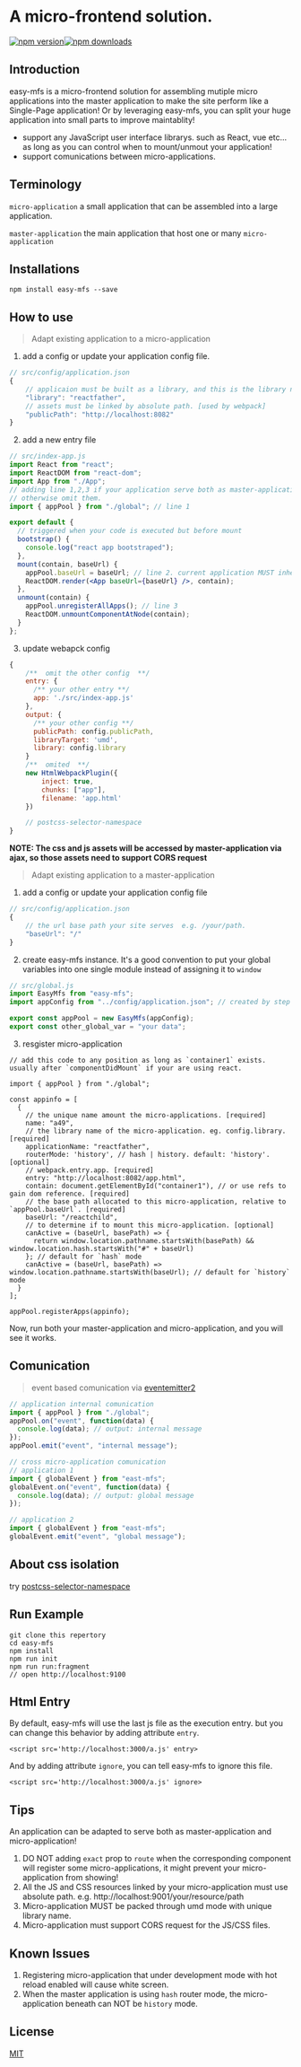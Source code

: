 # A micro-frontend solution.

[![npm version](https://img.shields.io/npm/v/easy-mfs.svg?style=flat-square)](https://www.npmjs.com/package/easy-mfs)[![npm downloads](https://img.shields.io/npm/dt/easy-mfs.svg?style=flat-square)](https://www.npmjs.com/package/easy-mfs)

## Introduction

easy-mfs is a micro-frontend solution for assembling mutiple micro applications into the master application to make the site perform like a Single-Page application! Or by leveraging easy-mfs, you can split your huge application into small parts to improve maintablity!

- support any JavaScript user interface librarys. such as React, vue etc... as long as you can control when to mount/unmout your application!
- support comunications between micro-applications.

## Terminology

`micro-application` a small application that can be assembled into a large application.

`master-application` the main application that host one or many `micro-application`

## Installations

```shell
npm install easy-mfs --save
```

## How to use

> Adapt existing application to a micro-application

1. add a config or update your application config file.

```javascript
// src/config/application.json
{
    // applicaion must be built as a library, and this is the library name. [used by webpack]
    "library": "reactfather",
    // assets must be linked by absolute path. [used by webpack]
    "publicPath": "http://localhost:8082"
}
```

2. add a new entry file

```jsx
// src/index-app.js
import React from "react";
import ReactDOM from "react-dom";
import App from "./App";
// adding line 1,2,3 if your application serve both as master-application and micro-application!
// otherwise omit them.
import { appPool } from "./global"; // line 1

export default {
  // triggered when your code is executed but before mount
  bootstrap() {
    console.log("react app bootstraped");
  },
  mount(contain, baseUrl) {
    appPool.baseUrl = baseUrl; // line 2. current application MUST inherit its parent's baseUrl
    ReactDOM.render(<App baseUrl={baseUrl} />, contain);
  },
  unmount(contain) {
    appPool.unregisterAllApps(); // line 3
    ReactDOM.unmountComponentAtNode(contain);
  }
};
```

3. update webapck config

```javascript
{
    /**  omit the other config  **/
    entry: {
      /** your other entry **/
      app: './src/index-app.js'
    },
    output: {
      /** your other config **/
      publicPath: config.publicPath,
      libraryTarget: 'umd',
      library: config.library
    }
    /**  omited  **/
    new HtmlWebpackPlugin({
        inject: true,
        chunks: ["app"],
        filename: 'app.html'
    })

    // postcss-selector-namespace
}
```

**NOTE: The css and js assets will be accessed by master-application via ajax, so those assets need to support CORS request**

> Adapt existing application to a master-application

1. add a config or update your application config file

```javascript
// src/config/application.json
{
    // the url base path your site serves  e.g. /your/path.
    "baseUrl": "/"
}
```

2. create easy-mfs instance. It's a good convention to put your global variables into one single module instead of assigning it to `window`

```javascript
// src/global.js
import EasyMfs from "easy-mfs";
import appConfig from "../config/application.json"; // created by step 1

export const appPool = new EasyMfs(appConfig);
export const other_global_var = "your data";
```

3. resgister micro-application

```javascripts
// add this code to any position as long as `container1` exists. usually after `componentDidMount` if your are using react.

import { appPool } from "./global";

const appinfo = [
  {
    // the unique name amount the micro-applications. [required]
    name: "a49",
    // the library name of the micro-application. eg. config.library. [required]
    applicationName: "reactfather",
    routerMode: 'history', // hash | history. default: 'history'. [optional]
    // webpack.entry.app. [required]
    entry: "http://localhost:8082/app.html",
    contain: document.getElementById("container1"), // or use refs to gain dom reference. [required]
    // the base path allocated to this micro-application, relative to `appPool.baseUrl`. [required]
    baseUrl: "/reactchild",
    // to determine if to mount this micro-application. [optional]
    canActive = (baseUrl, basePath) => {
      return window.location.pathname.startsWith(basePath) && window.location.hash.startsWith("#" + baseUrl)
    }; // default for `hash` mode
    canActive = (baseUrl, basePath) => window.location.pathname.startsWith(baseUrl); // default for `history` mode
  }
];

appPool.registerApps(appinfo);
```

Now, run both your master-application and micro-application, and you will see it works.

## Comunication

> event based comunication via [eventemitter2](https://github.com/EventEmitter2/EventEmitter2)

```javascript
// application internal comunication
import { appPool } from "./global";
appPool.on("event", function(data) {
  console.log(data); // output: internal message
});
appPool.emit("event", "internal message");

// cross micro-application comunication
// application 1
import { globalEvent } from "east-mfs";
globalEvent.on("event", function(data) {
  console.log(data); // output: global message
});

// application 2
import { globalEvent } from "east-mfs";
globalEvent.emit("event", "global message");
```

## About css isolation

try [postcss-selector-namespace](https://github.com/topaxi/postcss-selector-namespace)

## Run Example

```
git clone this repertory
cd easy-mfs
npm install
npm run init
npm run run:fragment
// open http://localhost:9100
```

## Html Entry

By default, easy-mfs will use the last js file as the execution entry. but you can change this behavior by adding attribute `entry`.

```
<script src='http://localhost:3000/a.js' entry>
```

And by adding attribute `ignore`, you can tell easy-mfs to ignore this file.

```
<script src='http://localhost:3000/a.js' ignore>
```

## Tips

An application can be adapted to serve both as master-application and micro-application!

1. DO NOT adding `exact` prop to `route` when the corresponding component will register some micro-applications, it might prevent your micro-application from showing!
2. All the JS and CSS resources linked by your micro-application must use absolute path. e.g. http://localhost:9001/your/resource/path
3. Micro-application MUST be packed through umd mode with unique library name.
4. Micro-application must support CORS request for the JS/CSS files.

## Known Issues

1. Registering micro-application that under development mode with hot reload enabled will cause white screen.
2. When the master application is using `hash` router mode, the micro-application beneath can NOT be `history` mode.

## License

[MIT](http://opensource.org/licenses/MIT)
